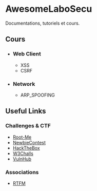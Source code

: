 # AwesomeLaboSecu

Documentations, tutoriels et cours.

## Cours

- ### Web Client

  - XSS
  - CSRF

- ### Network

  - ARP_SPOOFING

## Useful Links

### Challenges & CTF

* [Root-Me](https://www.root-me.org)
* [NewbieContest](https://www.newbiecontest.org/)
* [HackTheBox](https://www.hackthebox.eu/)
* [W3Challs](https://w3challs.com/)
* [VulnHub](https://www.vulnhub.com/)

### Associations
* [RTFM](https://rtfm.re/)

